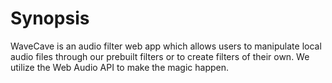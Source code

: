 # Synopsis

WaveCave is an audio filter web app which allows users to manipulate local audio files through our prebuilt filters or to create filters of their
own. We utilize the Web Audio API to make the magic happen.
